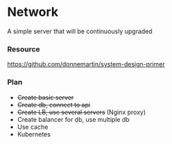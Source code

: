 # Network
A simple server that will be continuously upgraded

### Resource
https://github.com/donnemartin/system-design-primer

### Plan
- ~~Create basic server~~
- ~~Create db, connect to api~~
- ~~Create LB, use several servers~~ (Nginx proxy)
- Create balancer for db, use multiple db
- Use cache
- Kubernetes
